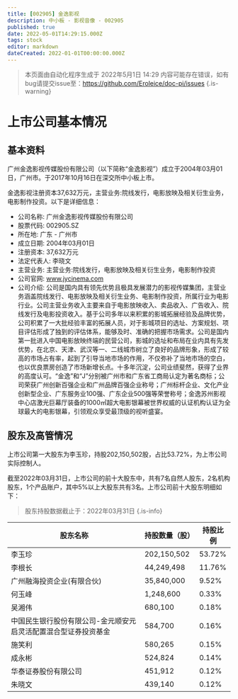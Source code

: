 ```yaml
---
title: [002905] 金逸影视
description: 中小板 - 影视音像 - 002905
published: true
date: 2022-05-01T14:29:15.000Z
tags: stock
editor: markdown
dateCreated: 2022-01-01T00:00:00.000Z
---
```


> 本页面由自动化程序生成于 2022年5月1日 14:29
> 内容可能存在错误，如有bug请提交issue至：https://github.com/Eroleice/doc-pi/issues
{.is-warning}

# 上市公司基本情况

## 基本资料

广州金逸影视传媒股份有限公司（以下简称“金逸影视”）成立于2004年03月01日，广州市。于2017年10月16日在深交所中小板上市。

金逸影视注册资本37,632万元，主营业务:院线发行，电影放映及相关衍生业务，电影制作投资。以下是详细信息：

- 公司名称: 广州金逸影视传媒股份有限公司
- 股票代码: 002905.SZ
- 所在地: 广东 - 广州市
- 成立日期: 2004年03月01日
- 注册资本: 37,632万元
- 法定代表人: 李晓文
- 主营业务: 主营业务:院线发行，电影放映及相关衍生业务，电影制作投资
- 公司官网: www.jycinema.com
- 公司介绍: 公司是国内具有领先优势且极具发展潜力的影视传媒集团，主营业务涵盖院线发行、电影放映及相关衍生业务、电影制作投资，所属行业为电影行业。公司主营业务收入主要来自于电影放映收入、卖品收入、广告收入、院线发行及电影投资收入。基于公司多年以来积累的影城拓展经验及品牌优势，公司积累了一大批经验丰富的拓展人员，对于影城项目的选址、方案规划、项目评估形成了独到的评估体系，能够及时、准确的把握市场需求。公司是国内第一批进入中国电影放映终端的民营公司，影城的选址和布局在业内具有先发优势，在北京、天津、武汉等一、二线城市树立了良好的品牌形象，形成了较高的市场占有率，起到了引导当地市场的作用，不仅弥补了当地市场的空白，也以优良票房创造了市场新增长点。十多年沉淀，公司业绩斐然，获得了业界的高度认可。“金逸”和“J”分别被广州市和广东省工商局认定为著名商标；公司荣获广州创新百强企业和广州品牌百强企业称号；广州标杆企业、文化产业创新型企业、广东服务业100强、广东企业500强等荣誉称号；金逸苏州影视中心店激光巨幕厅装备的1000㎡超大电影银幕被世界权威的认证机构认证为全球最大的电影银幕，引领观众享受最顶级的视听盛宴。


## 股东及高管情况

上市公司第一大股东为李玉珍，持股202,150,502股，占比53.72%，为上市公司实际控制人。

截至2022年03月31日，上市公司的前十大股东中，共有7名自然人股东，2名机构股东，1个产品账户，其中5%以上大股东共有3名。上市公司前十大股东明细如下：

> 股东持股数据截止于：2022年03月31日
{.is-info}

| 股东名称 | 持股数量（股） | 持股比例 |
| --- | --- | --- |
| 李玉珍 | 202,150,502 | 53.72% |
| 李根长 | 44,249,498 | 11.76% |
| 广州融海投资企业(有限合伙) | 35,840,000 | 9.52% |
| 何玉峰 | 1,248,600 | 0.33% |
| 吴湘伟 | 680,100 | 0.18% |
| 中国民生银行股份有限公司-金元顺安元启灵活配置混合型证券投资基金 | 584,700 | 0.16% |
| 施笑利 | 580,265 | 0.15% |
| 成永彬 | 524,824 | 0.14% |
| 华泰证券股份有限公司 | 451,912 | 0.12% |
| 朱晓文 | 439,140 | 0.12% |




